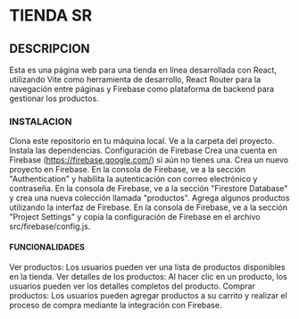 # TIENDA SR

## DESCRIPCION

Esta es una página web para una tienda en línea desarrollada con React, utilizando Vite como herramienta de desarrollo, React Router para la navegación entre páginas y Firebase como plataforma de backend para gestionar los productos.

### INSTALACION

Clona este repositorio en tu máquina local.
Ve a la carpeta del proyecto.
Instala las dependencias.
Configuración de Firebase
Crea una cuenta en Firebase (https://firebase.google.com/) si aún no tienes una.
Crea un nuevo proyecto en Firebase.
En la consola de Firebase, ve a la sección "Authentication" y habilita la autenticación con correo electrónico y contraseña.
En la consola de Firebase, ve a la sección "Firestore Database" y crea una nueva colección llamada "productos".
Agrega algunos productos utilizando la interfaz de Firebase.
En la consola de Firebase, ve a la sección "Project Settings" y copia la configuración de Firebase en el archivo src/firebase/config.js.

#### FUNCIONALIDADES

Ver productos: Los usuarios pueden ver una lista de productos disponibles en la tienda.
Ver detalles de los productos: Al hacer clic en un producto, los usuarios pueden ver los detalles completos del producto.
Comprar productos: Los usuarios pueden agregar productos a su carrito y realizar el proceso de compra mediante la integración con Firebase.
